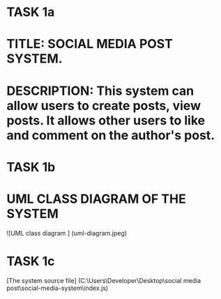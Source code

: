 # **TASK 1a**
# **TITLE:** SOCIAL MEDIA POST SYSTEM.


# **DESCRIPTION:** This system can allow users to create posts, view posts. It allows other users to like and comment on the author's post. 




# **TASK 1b**
# **UML CLASS DIAGRAM OF THE SYSTEM**

![UML class diagram ] (uml-diagram.jpeg)




# **TASK 1c**
[The system source file] (C:\Users\Developer\Desktop\social media post\social-media-system\index.js)
